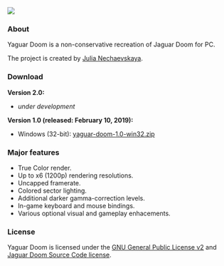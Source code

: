 ![](https://github.com/JNechaevsky/jnechaevsky.github.io/blob/main/projects/yaguar/yaguar-logo-git.png?raw=true)
### About
Yaguar Doom is a non-conservative recreation of Jaguar Doom for PC.

The project is created by [Julia Nechaevskaya](mailto:julia.nechaevskaya@live.com).

### Download

**Version 2.0:**
* _under development_

**Version 1.0 (released: February 10, 2019):**
* Windows (32-bit): [yaguar-doom-1.0-win32.zip](https://github.com/JNechaevsky/yaguar-doom/releases/download/1.0/yaguar-doom-1.0-win32.zip)

### Major features

* True Color render.
* Up to x6 (1200p) rendering resolutions.
* Uncapped framerate.
* Colored sector lighting.
* Additional darker gamma-correction levels.
* In-game keyboard and mouse bindings.
* Various optional visual and gameplay enhacements.

### License

Yaguar Doom is licensed under the [GNU General Public License v2](https://www.gnu.org/licenses/gpl-2.0.html) and [Jaguar Doom Source Code license](https://github.com/JNechaevsky/yaguar-doom/blob/main/COPYING-JAG.txt).
